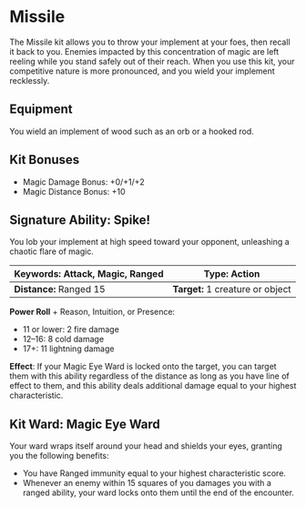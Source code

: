 # Missile

The Missile kit allows you to throw your implement at your foes, then recall it back to you. Enemies impacted by this concentration of magic are left reeling while you stand safely out of their reach. When you use this kit, your competitive nature is more pronounced, and you wield your implement recklessly.

## Equipment

You wield an implement of wood such as an orb or a hooked rod.

## Kit Bonuses

- Magic Damage Bonus: +0/+1/+2
- Magic Distance Bonus: +10

## Signature Ability: Spike!

You lob your implement at high speed toward your opponent, unleashing a chaotic flare of magic.

| **Keywords:** Attack, Magic, Ranged | **Type:** Action                 |
| ----------------------------------- | -------------------------------- |
| **Distance:** Ranged 15             | **Target:** 1 creature or object |

**Power Roll** + Reason, Intuition, or Presence:

- 11 or lower: 2 fire damage
- 12–16: 8 cold damage
- 17+: 11 lightning damage

**Effect**: If your Magic Eye Ward is locked onto the target, you can target them with this ability regardless of the distance as long as you have line of effect to them, and this ability deals additional damage equal to your highest characteristic.

## Kit Ward: Magic Eye Ward

Your ward wraps itself around your head and shields your eyes, granting you the following benefits:

- You have Ranged immunity equal to your highest characteristic score.
- Whenever an enemy within 15 squares of you damages you with a ranged ability, your ward locks onto them until the end of the encounter.
